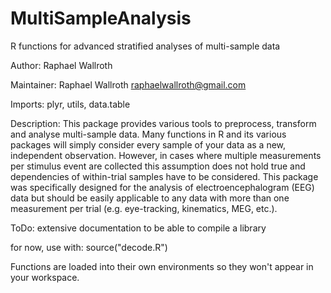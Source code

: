 # MultiSampleAnalysis
R functions for advanced stratified analyses of multi-sample data

Author: Raphael Wallroth

Maintainer: Raphael Wallroth <raphaelwallroth@gmail.com>

Imports: plyr, utils, data.table

Description: This package provides various tools to preprocess, transform and analyse multi-sample data. Many functions in R and its various packages will simply consider every sample of your data as a new, independent observation. However, in cases where multiple measurements per stimulus event are collected this assumption does not hold true and dependencies of within-trial samples have to be considered. This package was specifically designed for the analysis of electroencephalogram (EEG) data but should be easily applicable to any data with more than one measurement per trial (e.g. eye-tracking, kinematics, MEG, etc.). 

ToDo: extensive documentation to be able to compile a library

for now, use with: source("decode.R") 

Functions are loaded into their own environments so they won't appear in your workspace.